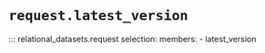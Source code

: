 # `request.latest_version`

::: relational_datasets.request
    selection:
      members:
        - latest_version
